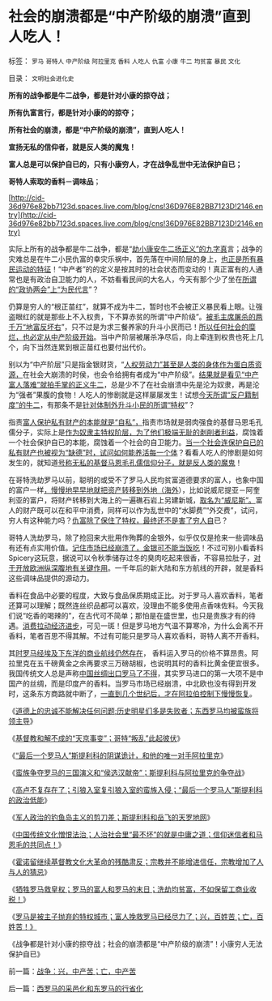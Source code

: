 # 社会的崩溃都是“中产阶级的崩溃”直到人吃人！

标签： `罗马` `哥特人` `中产阶级` `阿拉里克` `香料` `人吃人` `仇富` `小康` `牛二` `均贫富` `暴民` `文化` 

目录： `文明社会进化史`

**所有的战争都是牛二战争，都是针对小康的掠夺战；**

**所有仇富言行，都是针对小康的的掠夺；**

**所有社会的崩溃，都是“中产阶级的崩溃”，直到人吃人！**

**宣扬无私的信仰者，就是反人类的魔鬼！**

**富人总是可以保护自已的，只有小康穷人，才在战争乱世中无法保护自已；**

**哥特人索取的香料－调味品**；

[http://cid-36d976e82bb7123d.spaces.live.com/blog/cns!36D976E82BB7123D!2146.entry](http://cid-36d976e82bb7123d.spaces.live.com/blog/cns!36D976E82BB7123D!2146.entry)

实际上所有的战争都是牛二战争，都是“[劫小康安牛二扬正义”的九字真](../../../2009/10/13/两千年社稷延寿之九字真言.md)言；战争的灾难总是在牛二小民仇富的幸灾乐祸中，首先落在中间阶层的身上，[也正是所有暴民运动的特征](../../../2009/2/27/暴民运动不是社会革命.md)！“中产者”的的定义是按其时的社会状态而变动的！真正富有的人通常也是有政治自卫能力的人，不妨看看民间的大名人，今天有那个少了坐在[所谓的“政协两会”上“为民代言](../../../2009/3/16/欣赏两会代表们的之无私代议.md)”？

仍算是穷人的“根正苗红”，就算不成为牛二，暂时也不会被正义暴民看上眼。让强盗眼红的就是那些上不入权贵，下不算赤贫的所谓“中产阶级”。[被毛主席屠杀的两千万“地富反坏右](http://hi.baidu.com/darthchn/blog/item/99acc5d879b49ce038012f74.html)”，只不过是为求三餐养家的升斗小民而已！[所以任何社会的糜烂，也必定从中产阶级开始](../../../2009/10/13/城市平民利益一直经受着联合打击.md)。当中产阶层被屠杀净尽后，向上牵连到权贵也死上几个，向下当然连累到根正苗红也要付出代价。

别以为“中产阶层”只是指金银财货，“[人权劳动力”甚至是人类的身体作为蛋白质资源，](../../../2010/8/2/生产过剩的社会交换本质上是“劳动力的交换”即服务业.md)在社会大崩溃的时侯，也会令给拥有者成为“中产阶级”。[结果就是看见“中产富人落难”就拍手掌的正义牛二](../../../2010/2/1/老百姓不是邪恶的免疫体.md)，总是少不了在社会崩溃中先是沦为奴隶，再是沦为“强者”果腹的食物！人吃人的惨剧就是这样屡屡发生！试想[今天所谓“反户籍制度”的牛二](../../../2010/3/5/“反户籍制度”的根源就是小农意识.md)，有那条不是[针对体制外升斗小民的所谓“特权](../../../2009/7/30/十几亿体制外老百姓的利益由谁呼吁.md)”？

指责[富人保护私有财产的本能就是“自私”，](../../../2009/7/15/特权卫士高尚道德情操背后的小小自私.md)指责市场就是弱肉强食的基督马恩毛孔儒分子，实际上是[作为奴隶主特权阶层，为了他们极端无耻的剥削者利益](../../../2010/3/13/历史惯性耗尽文明才能“升级”.md)，腐蚀着一个社会保护自已的本能，腐蚀着一个社会的自卫能力。[当一个社会连保护自已的私有财产也被视为“缺德”时，试问如何能养活每一个体](../../../2010/11/19/统一思想战乱多；只有信仰才能抹煞人性.md)？看看人吃人的惨剧是如何发生的，就知道[号称无私的基督马恩毛孔儒信仰分子，就是反人类的魔鬼](../../../2009/3/26/人性本私！无私与自私是同义词.md)！

在哥特洗劫罗马以前，聪明的或受不了罗马人民均贫富道德要求的富人，也象中国的富户一样[，慢慢地早早地就把资产转移到外地（海外](../../../2009/8/27/资产存于外，负债寄于内——财不可露眼.md)），比如说威尼提亚－阿奎利亚的富户，将财产转移到大海上的一遍礁石岩上另建新城，[取名为“威尼斯”。](../../../2010/9/14/国难坚城，阿奎尼亚！威尼斯的前身.md)富人的财产既可以在和平中消费，同样可以作为乱世中的“水脚费”“外交费”，试问，穷人有这种能力吗？[仇富除了保住了特权，最终还不是害了穷人自](../../../2009/8/27/富人不需要保护，特权才需要保护.md)已？

哥特人洗劫罗马，除了抢回来大批用作殉葬的金银外，似乎仅仅是抢来一些调味品有还有点实用价值。[记住市场已经崩溃了，金银可不能当饭吃](../../../2010/8/29/腐败：上有政策，下有对策？一抓就死，一放就乱？.md)！不过可别小看香料Spicery这玩意，据说可以令秋季储存过冬的臭肉吃起来很香，不容易拉肚子，[对于开放欧洲纵深腹地有关键作用](../../../2008/9/25/人类为什么要移民太空？人类为什么要移民？.md)。一千年后的新大陆和东方航线的开辟，就是香料这些调味品提供的源动力。

香料在食品中必要的程度，大致与食品保质期成正比。对于罗马人喜欢香料，笔者还算可以理解；既然连丝织品都可以喜欢，没理由不能多使用点香味佐料。今天我们说“吃香的喝辣的”，在古代可不简单；那怕是在盛世里，也只是贵族才有的待遇。[消费拉动经济进步](../../../2010/10/20/人民币升值最起码的措施：基本失业保障和国退民进.md)，可见一斑！但是罗马地方气温不算寒冷，为什么会离不开香料，笔者百思不得其解。不过有可能只是罗马人喜欢香料，哥特人离不开香料。

其[时罗马经埃及下东洋的商业航线仍然存在](../../../2010/5/31/指南针？罗马下东洋远远超过郑和下西洋！.md)，
香料运入罗马的价格不算昂贵。阿拉里克在五千磅黄金之余再要求三万磅胡椒，也说明其时的香料比黄金便宜很多。我国传统文人总是声称[中国丝绸出口罗马了不得](../../../2010/5/31/指南针？罗马下东洋远远超过郑和下西洋！.md)，其实罗马进口的第一大项不是中国产的丝绸，而是印度产的香料。当罗马市场已经崩溃，中北欧也没有得到开发时，这条东方商路就中断了，[一直到几个世纪后，才在阿拉伯控制下慢慢恢复](../../../2010/5/22/阿拉伯帝国崛起和王朝灭亡的内因.md)。

《[道德上的忠诚不能解决任何问题;历史明星们多是失败者；东西罗马均被蛮族将领主导](../../../2010/12/4/亲兄弟要明算帐；道德忠诚只会加深矛盾.md)》

《[基督教和解不成的“天京事变”；哥特“叛乱”此起彼伏](../../../2010/12/4/基督教和解不成的“天京事变”.md)》

《[“最后一个罗马人”斯提利科的阴谋诡计，和他的唯一对手阿拉里克](../../../2010/12/4/“最后一个罗马人”的阴谋诡计.md)》

《[蛮族争夺罗马的三国演义和“侯选汉献帝”；斯提利科与阿拉里克的争夺战](../../../2010/12/4/蛮族争夺罗马的三国演义和汉献帝.md)》

《[高卢不复存在了；引狼入室复引狼入室的蛮族入侵；“最后一个罗马人”斯提利科的政治低能](../../../2010/12/5/引狼入室复引狼入室的蛮族入侵，高卢不复存在了.md)》

《[军人政治的钓鱼岛主义的剪刀差；斯提利科和岳飞的天罗地网](../../../2010/12/5/斯提利科和岳飞的军人政治和天罗地网.md)》

《[中国传统文化憎恨法治；人治社会里“最不坏”的就是中庸之道；信仰迷信者和马恩毛的共同点！](../../../2010/12/5/传统文化憎恨民主法治；“最不坏”的中庸之道.md)》

《[霍诺留继续基督教文化大革命的残酷肃反；宗教并不能增进信任，宗教增加了人与人的猜忌](../../../2010/12/5/宗教并不能增进信任，宗教增加了人与人的猜忌.md)》

《[牺牲罗马救皇权；罗马的富人和罗马的末日；洗劫均贫富，不如保留工商业收税！](../../../2010/12/6/罗马的富人和罗马的末日.md)》

《[罗马是被主子抛弃的特权城市；富人挽救罗马已经尽力了；兴，百姓苦；亡，百姓苦！》](../../../2010/12/6/战争：兴，中产苦；亡，中产苦.md)

《战争都是针对小康的掠夺战；社会的崩溃都是“中产阶级的崩溃”！小康穷人无法保护自已》

前一篇：[战争：兴，中产苦；亡，中产苦](../../../2010/12/6/战争：兴，中产苦；亡，中产苦.md)

后一篇：[西罗马的采邑化和东罗马的行省化](../../../2010/12/6/西罗马的采邑化和东罗马的行省化.md)